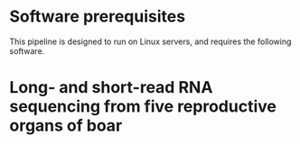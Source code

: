 # Software prerequisites

This pipeline is designed to run on Linux servers, and requires the following software.

# Long- and short-read RNA sequencing from five reproductive organs of boar

